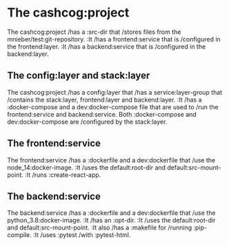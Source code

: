 # The cashcog:project

The cashcog:project /has a :src-dir that /stores files from the mnieber/test:git-repository.
:It /has a frontend:service that is /configured in the frontend:layer.
:It /has a backend:service that is /configured in the backend:layer.

## The config:layer and stack:layer

The cashcog:project /has a config:layer that /has a service:layer-group that /contains the stack:layer, frontend:layer and backend:layer.
:It /has a :docker-compose and a dev:docker-compose file that are used
to /run the frontend:service and backend:service.
Both :docker-compose and dev:docker-compose are /configured by the stack:layer.

## The frontend:service

The frontend:service /has a :dockerfile and a dev:dockerfile that /use the node_14:docker-image.
:It /uses the default:root-dir and default:src-mount-point.
:It /runs :create-react-app.

## The backend:service

The backend:service /has a :dockerfile and a dev:dockerfile that /use the python_3.8:docker-image.
:It /has an :opt-dir.
:It /uses the default:root-dir and default:src-mount-point.
:It also /has a :makefile for /running :pip-compile.
:It /uses :pytest /with :pytest-html.
